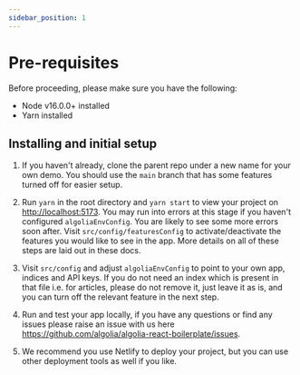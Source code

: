 ```yaml
---
sidebar_position: 1
---
```


# Pre-requisites

Before proceeding, please make sure you have the following:

- Node v16.0.0+ installed
- Yarn installed

## Installing and initial setup

1. If you haven't already, clone the parent repo under a new name for your own demo. You should use the `main` branch that has some features turned off for easier setup.

2. Run `yarn` in the root directory and `yarn start` to view your project on [http://localhost:5173](http://localhost:5173/).
   You may run into errors at this stage if you haven't configured `algoliaEnvConfig`. You are likely to see some more errors soon after. Visit `src/config/featuresConfig` to activate/deactivate the features you would like to see in the app.
   More details on all of these steps are laid out in these docs.

3. Visit `src/config` and adjust `algoliaEnvConfig` to point to your own app, indices and API keys. If you do not need an index which is present in that file i.e. for articles, please do not remove it, just leave it as is, and you can turn off the relevant feature in the next step.

4. Run and test your app locally, if you have any questions or find any issues please raise an issue with us here https://github.com/algolia/algolia-react-boilerplate/issues.

5. We recommend you use Netlify to deploy your project, but you can use other deployment tools as well if you like.
